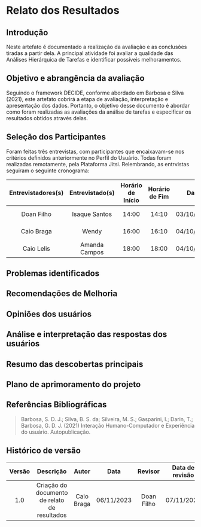 # Relato dos Resultados

## Introdução

Neste artefato é documentado a realização da avaliação e as conclusões tiradas a partir dela. A principal atividade foi avaliar a qualidade das Análises Hierárquica de Tarefas e identificar possíveis melhoramentos.

## Objetivo e abrangência da avaliação

Seguindo o framework DECIDE, conforme abordado em Barbosa e Silva (2021), este artefato cobrirá a etapa de avaliação, interpretação e apresentação dos dados. Portanto, o objetivo desse documento é abordar como foram realizadas as avaliações da análise de tarefas e especificar os resultados obtidos através delas.

## Seleção dos Participantes

Foram feitas três entrevistas, com participantes que encaixavam-se nos critérios definidos anteriormente no <a>Perfil do Usuário</a>. Todas foram realizadas remotamente, pela Plataforma Jitsi. Relembrando, as entrvistas seguiram o seguinte cronograma:

| Entrevistadores(s) | Entrevistado(s) | Horário de Início | Horário de Fim |    Data    |    Local     |
| :----------------: | :-------------: | :---------------: | :------------: | :--------: | :----------: |
|  Doan Filho | Isaque Santos     |       14:00       |     14:10       | 03/10/2023 | Microsoft Teams|
|  Caio Braga  | Wendy    |       16:00     |     16:10      | 04/10/2023 | Microsoft Teams|
|  Caio Lelis  |   Amanda Campos   |       18:00       |    18:00      | 04/10/2023 | Microsoft Teams|

## Problemas identificados

## Recomendações de Melhoria

## Opiniões dos usuários

## Análise e interpretação das respostas dos usuários

## Resumo das descobertas principais

## Plano de aprimoramento do projeto



## Referências Bibliográficas

> Barbosa, S. D. J.; Silva, B. S. da; Silveira, M. S.; Gasparini, I.; Darin, T.; Barbosa, G. D. J. (2021) Interação Humano-Computador e Experiência do usuário. Autopublicação.

## Histórico de versão

| Versão |          Descrição              |     Autor      |      Data      |   Revisor     |    Data de revisão    |  
|:------:|:-------------------------------:|:--------------:|:--------------:|:-------------:|:---------------------:|
| 1.0    | Criação do documento de relato de resultados   | Caio Braga | 06/11/2023 | Doan Filho | 07/11/2023 |